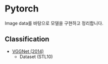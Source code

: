 # Pytorch

Image data를 바탕으로 모델을 구현하고 정리합니다. 


## Classification 
+ [VGGNet (2014)](https://arxiv.org/pdf/1409.1556.pdf)
  + Dataset (STL10)
